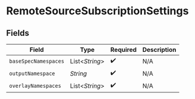 # RemoteSourceSubscriptionSettings


## Fields

| Field                | Type                 | Required             | Description          |
| -------------------- | -------------------- | -------------------- | -------------------- |
| `baseSpecNamespaces` | List\<*String*>      | :heavy_check_mark:   | N/A                  |
| `outputNamespace`    | *String*             | :heavy_check_mark:   | N/A                  |
| `overlayNamespaces`  | List\<*String*>      | :heavy_check_mark:   | N/A                  |